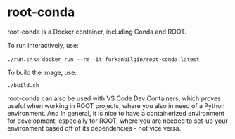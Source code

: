 # root-conda

root-conda is a Docker container, including Conda and ROOT.

To run interactively, use:

`./run.sh` or `docker run --rm -it furkanbilgin/root-conda:latest`

To build the image, use:

`./build.sh`

root-conda can also be used with VS Code Dev Containers, which proves useful when working in ROOT projects, where you also in need of a Python environment. And in general, it is nice to have a containerized environment for development; especially for ROOT, where you are needed to set-up your environment based off of its dependencies - not vice versa. 
